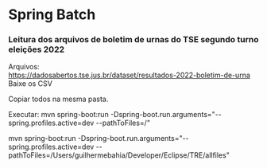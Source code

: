 # Spring Batch

### Leitura dos arquivos de boletim de urnas do TSE segundo turno eleições 2022

Arquivos:   
https://dadosabertos.tse.jus.br/dataset/resultados-2022-boletim-de-urna   
Baixe os CSV   

Copiar todos na mesma pasta.


Executar:
mvn spring-boot:run -Dspring-boot.run.arguments="--spring.profiles.active=dev --pathToFiles=/<PATH>"

mvn spring-boot:run -Dspring-boot.run.arguments="--spring.profiles.active=dev --pathToFiles=/Users/guilhermebahia/Developer/Eclipse/TRE/allfiles"
